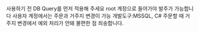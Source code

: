 사용하기 전 DB Query를 먼저 적용해 주세요
root 계정으로 들어가야 발주가 가능합니다
사용자 계정에서는 주문과 거주지 변경이 가능
개발도구:MSSQL, C#
주문할 때 거주지 변경에서 예외 처리가 안돼 불편한 점 죄송합니다.
